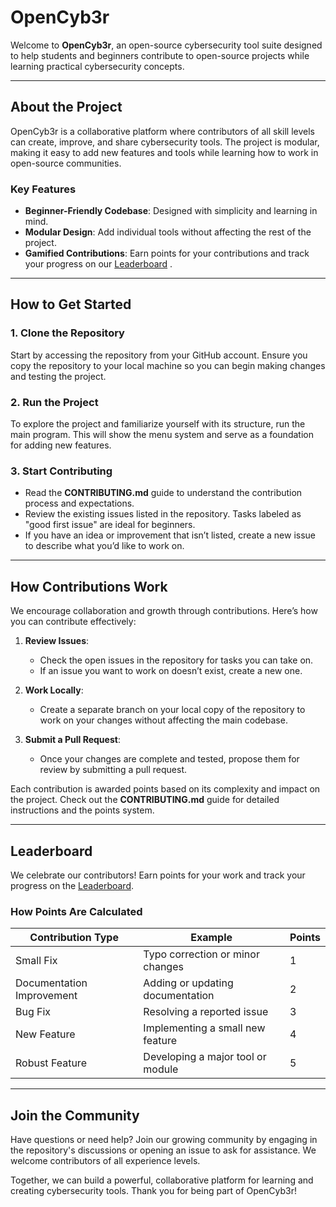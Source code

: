 # OpenCyb3r

Welcome to **OpenCyb3r**, an open-source cybersecurity tool suite designed to help students and beginners contribute to open-source projects while learning practical cybersecurity concepts.

---

## About the Project
OpenCyb3r is a collaborative platform where contributors of all skill levels can create, improve, and share cybersecurity tools. The project is modular, making it easy to add new features and tools while learning how to work in open-source communities.

### Key Features
- **Beginner-Friendly Codebase**: Designed with simplicity and learning in mind.
- **Modular Design**: Add individual tools without affecting the rest of the project.
- **Gamified Contributions**: Earn points for your contributions and track your progress on our [Leaderboard](https://akmalel.github.io/OpenCyb3r/leaderboard.html) .

---

## How to Get Started

### 1. Clone the Repository
Start by accessing the repository from your GitHub account. Ensure you copy the repository to your local machine so you can begin making changes and testing the project.

### 2. Run the Project
To explore the project and familiarize yourself with its structure, run the main program. This will show the menu system and serve as a foundation for adding new features.

### 3. Start Contributing
- Read the **CONTRIBUTING.md** guide to understand the contribution process and expectations.
- Review the existing issues listed in the repository. Tasks labeled as "good first issue" are ideal for beginners.
- If you have an idea or improvement that isn’t listed, create a new issue to describe what you’d like to work on.

---

## How Contributions Work
We encourage collaboration and growth through contributions. Here’s how you can contribute effectively:

1. **Review Issues**:
   - Check the open issues in the repository for tasks you can take on.
   - If an issue you want to work on doesn’t exist, create a new one.

2. **Work Locally**:
   - Create a separate branch on your local copy of the repository to work on your changes without affecting the main codebase.

3. **Submit a Pull Request**:
   - Once your changes are complete and tested, propose them for review by submitting a pull request.

Each contribution is awarded points based on its complexity and impact on the project. Check out the **CONTRIBUTING.md** guide for detailed instructions and the points system.

---

## Leaderboard
We celebrate our contributors! Earn points for your work and track your progress on the [Leaderboard](https://akmalel.github.io/OpenCyb3r/leaderboard.html).

### How Points Are Calculated
| Contribution Type          | Example                            | Points |
|----------------------------|------------------------------------|--------|
| Small Fix                  | Typo correction or minor changes  | 1      |
| Documentation Improvement  | Adding or updating documentation  | 2      |
| Bug Fix                    | Resolving a reported issue         | 3      |
| New Feature                | Implementing a small new feature  | 4      |
| Robust Feature             | Developing a major tool or module | 5      |

---

## Join the Community
Have questions or need help? Join our growing community by engaging in the repository's discussions or opening an issue to ask for assistance. We welcome contributors of all experience levels.


Together, we can build a powerful, collaborative platform for learning and creating cybersecurity tools. Thank you for being part of OpenCyb3r!


